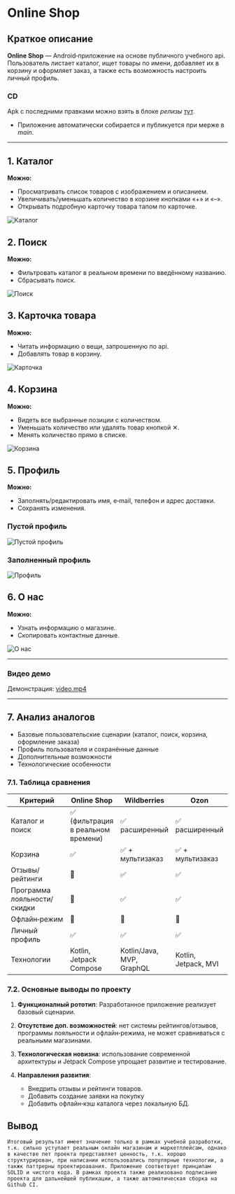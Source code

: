 # Online Shop

## Краткое описание

**Online Shop** — Android‑приложение на основе публичного учебного api. Пользователь листает каталог, ищет товары по имени, добавляет их в корзину и оформляет заказ, а также есть возможность настроить личный профиль.

### CD

Apk с последними правками можно взять в блоке *релизы* [тут](https://github.com/design-c/android-store/releases).

* Приложение автоматически собирается и публикуется при мерже в *main*.

---

## 1. Каталог

**Можно:**

* Просматривать список товаров с изображением и описанием.
* Увеличивать/уменьшать количество в корзине кнопками «+» и «–».
* Открывать подробную карточку товара тапом по карточке.

![Каталог](imgs/main-page.png)

## 2. Поиск

**Можно:**

* Фильтровать каталог в реальном времени по введённому названию.
* Сбрасывать поиск.

![Поиск](imgs/main-page-search.png)

## 3. Карточка товара

**Можно:**

* Читать информацию о вещи, запрошенную по api.
* Добавлять товар в корзину.

![Карточка](imgs/item.png)

## 4. Корзина

**Можно:**

* Видеть все выбранные позиции с количеством.
* Уменьшать количество или удалять товар кнопкой ✕.
* Менять количество прямо в списке.

![Корзина](imgs/cart.png)

## 5. Профиль

**Можно:**

* Заполнять/редактировать имя, e‑mail, телефон и адрес доставки.
* Сохранять изменения.

### Пустой профиль

![Пустой профиль](imgs/profile-empty.png)

### Заполненный профиль

![Профиль](imgs/profile.png)

## 6. О нас

**Можно:**

* Узнать информацию о магазине.
* Скопировать контактные данные.

![О нас](imgs/about.png)

---

### Видео демо

Демонстрация: [video.mp4](imgs/video.mp4)

---

## 7. Анализ аналогов

* Базовые пользовательские сценарии (каталог, поиск, корзина, оформление заказа)
* Профиль пользователя и сохранённые данные
* Дополнительные возможности
* Технологические особенности

### 7.1. Таблица сравнения

| Критерий                    | Online Shop                                 | Wildberries               | Ozon                   | AliExpress      |
| --------------------------- | ------------------------------------------- | ------------------------- | ---------------------- | --------------- |
| Каталог и поиск             | ✅ (фильтрация в реальном времени)           | ✅ расширенный             | ✅ расширенный          | ✅               |
| Корзина             | ✅                                           | ✅ + мультизаказ           | ✅ + мультизаказ           | ✅    + мультизаказ                      |
| Отзывы/рейтинги             | 🚫                                          | ✅                         | ✅                      | ✅               |
| Программа лояльности/скидки | 🚫                                          | ✅                         | ✅                      | ✅               |
| Офлайн‑режим                | 🚫                                          |  🚫          |  🚫          | 🚫              |
| Личный профиль              | ✅                                           | ✅                         | ✅                      | ✅               |
| Технологии                  | Kotlin, Jetpack Compose | Kotlin/Java, MVP, GraphQL | Kotlin, Jetpack, MVI   | Flutter, Hybrid |

### 7.2. Основные выводы по проекту

1. **Функционалный рототип**: Разработанное приложение реализует базовый сценарии.
2. **Отсутствие доп. возможностей**: нет системы рейтингов/отзывов, программы лояльности и офлайн‑режима, не может сравниваться с реальными магазинами.
3. **Технологическая новизна**: использование современной архитектуры и Jetpack Compose упрощает развитие и тестирование.
4. **Направления развития**:

   * Внедрить отзывы и рейтинги товаров.
   * Добавить создание заявки на покупку
   * Добавить офлайн‑кэш каталога через локальную БД.

## Вывод
    Итоговый результат имеет значение только в рамках учебной разработки, т.к. сильно уступает реальным онлайн магазинам и маркетплейсам, однако в качестве пет проекта представляет ценность, т.к. хорошо структурирован, при написании использовались популярные технологии, а такжк паттрерны проектироавания. Приложение соответвует принципам SOLID и чистого кода. В рамках проекта также реализовано подписание проекта для дальнейшей публикации, а также автоматическая сборка на Github CI.
